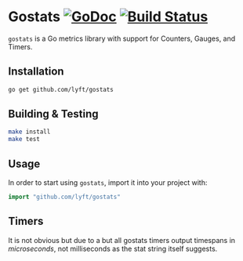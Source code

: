 # Gostats [![GoDoc](https://godoc.org/github.com/lyft/gostats?status.svg)](https://godoc.org/github.com/lyft/gostats) [![Build Status](https://travis-ci.org/lyft/gostats.svg?branch=master)](https://travis-ci.org/lyft/gostats)

`gostats` is a Go metrics library with support for Counters, Gauges, and Timers.

## Installation

```sh
go get github.com/lyft/gostats
```

## Building & Testing

```sh
make install
make test
```

## Usage

In order to start using `gostats`, import it into your project with:

```go
import "github.com/lyft/gostats"
```

## Timers
It is not obvious but due to a but all gostats timers output timespans in *microseconds*, not milliseconds as the stat string itself suggests.
